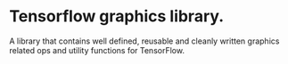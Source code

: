 # Tensorflow graphics library.

A library that contains well defined, reusable and cleanly written
graphics related ops and utility functions for TensorFlow.

